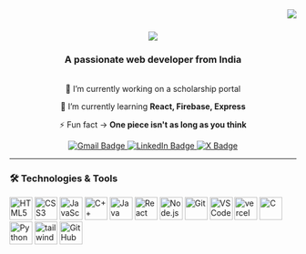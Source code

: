 <img align="right" src="https://visitor-badge.laobi.icu/badge?page_id=luciferx77.luciferx77" />

<h1 align="center">
    <img src="https://readme-typing-svg.herokuapp.com/?font=Righteous&size=35&center=true&vCenter=true&width=500&height=70&duration=4000&lines=Hi+There!+👋;+I'm+Om+Bhanushali!;" />
</h1>

<h3 align="center">A passionate web developer from India</h3>

<br/>

<div align="center">
🔭 I’m currently working on a scholarship portal
 
 🌱 I’m currently learning **React, Firebase, Express**

 ⚡ Fun fact ->  **One piece isn't as long as you think**
 </div>

 <div align="center"> 
  <a href="mailto:ombhanushali005@gmail.com">
  <img src="https://img.shields.io/badge/Gmail-D14836?style=flat&logo=gmail&logoColor=white" alt="Gmail Badge"/>
</a>

  <a href="https://www.linkedin.com/in/ombhanushaliii/" target="_blank">
  <img src="https://img.shields.io/badge/LinkedIn-0077B5?style=flat&logo=linkedin&logoColor=white" alt="LinkedIn Badge"/>
</a>

  <a href="https://x.com/ombhanushaliii" target="_blank">
  <img src="https://img.shields.io/badge/X-000000?style=flat&logo=x&logoColor=white" alt="X Badge"/>
</a>


</div>

 <hr/>

### 🛠️ Technologies & Tools

<p align="left">
  <!-- HTML5 -->
  <img src="https://cdn.jsdelivr.net/gh/devicons/devicon/icons/html5/html5-original.svg" alt="HTML5" width="40" height="40"/>
  <!-- CSS3 -->
  <img src="https://cdn.jsdelivr.net/gh/devicons/devicon/icons/css3/css3-original.svg" alt="CSS3" width="40" height="40"/>
  <!-- JavaScript -->
  <img src="https://cdn.jsdelivr.net/gh/devicons/devicon/icons/javascript/javascript-original.svg" alt="JavaScript" width="40" height="40"/>
  <!-- C++ -->
  <img src="https://cdn.jsdelivr.net/gh/devicons/devicon/icons/cplusplus/cplusplus-original.svg" alt="C++" width="40" height="40"/>
  <!-- Java -->
  <img src="https://cdn.jsdelivr.net/gh/devicons/devicon/icons/java/java-original.svg" alt="Java" width="40" height="40"/>
  <!-- React -->
  <img src="https://cdn.jsdelivr.net/gh/devicons/devicon/icons/react/react-original.svg" alt="React" width="40" height="40"/>
  <!-- Node.js -->
  <img src="https://cdn.jsdelivr.net/gh/devicons/devicon/icons/nodejs/nodejs-original.svg" alt="Node.js" width="40" height="40"/>
  <!-- Git -->
  <img src="https://cdn.jsdelivr.net/gh/devicons/devicon/icons/git/git-original.svg" alt="Git" width="40" height="40"/>
  <!-- VS Code -->
  <img src="https://cdn.jsdelivr.net/gh/devicons/devicon/icons/vscode/vscode-original.svg" alt="VS Code" width="40" height="40"/>
  <!-- Vercel -->
  <img src="https://i.postimg.cc/JhrS4Rys/Pi7-logo-vercel-svgrepo-com.png" alt="vercel" width="40" height="40"/>
          
  <!-- C -->
  <img src="https://cdn.jsdelivr.net/gh/devicons/devicon/icons/c/c-original.svg" alt="C" width="40" height="40"/>
  <!-- Python -->
  <img src="https://cdn.jsdelivr.net/gh/devicons/devicon/icons/python/python-original.svg" alt="Python" width="40" height="40"/>
  <!-- Tailwind CSS -->
  <img src="https://cdn.jsdelivr.net/gh/devicons/devicon@latest/icons/tailwindcss/tailwindcss-original.svg" alt="tailwind-css" width="40" height="40"/>
          
  <!-- GitHub -->
  <img src="https://i.postimg.cc/tRsQxRBP/github-mark-white.png" alt="GitHub" width="40" height="40"/>
</p>



